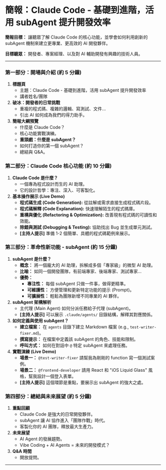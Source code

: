 
# 簡報：Claude Code - 基礎到進階，活用 subAgent 提升開發效率

**簡報目標：** 讓聽眾了解 Claude Code 的核心功能，並學會如何利用創新的 subAgent 機制來建立更專業、更高效的 AI 開發夥伴。

**目標聽眾：** 開發者、專案經理、以及對 AI 輔助開發有興趣的技術人員。

---

### **第一部分：開場與介紹 (約 5 分鐘)**

1.  **標題頁**
    *   主題：Claude Code - 基礎到進階，活用 subAgent 提升開發效率
    *   講者姓名/團隊
2.  **破冰：開發者的日常挑戰**
    *   重複的程式碼、複雜的邏輯、寫測試、文件...
    *   引出 AI 如何成為我們的得力助手。
3.  **簡報大綱預覽**
    *   什麼是 Claude Code？
    *   核心功能實戰演練。
    *   **重頭戲：什麼是 subAgent？**
    *   如何打造你的第一個 subAgent？
    *   總結與 Q&A。

### **第二部分：Claude Code 核心功能 (約 10 分鐘)**

1.  **Claude Code 是什麼？**
    *   一個專為程式設計而生的 AI 助理。
    *   它的設計哲學：專注、深入、可客製化。
2.  **基本操作展示 (Live Demo)**
    *   **程式碼生成 (Code Generation):** 從註解或需求直接生成程式碼片段。
    *   **程式碼解釋 (Code Explanation):** 快速理解陌生的程式碼庫。
    *   **重構與優化 (Refactoring & Optimization):** 改善現有程式碼的可讀性和效能。
    *   **除錯與測試 (Debugging & Testing):** 協助找出 Bug 並生成單元測試。
    *   **[主持人提示]** 準備 1-2 個簡單、具體的程式碼範例來展示。

### **第三部分：革命性新功能 - subAgent (約 15 分鐘)**

1.  **subAgent 是什麼？**
    *   **概念：** 將一個龐大的 AI 助理，拆解成多個「專家級」的微型 AI 助理。
    *   **比喻：** 如同一個開發團隊，有前端專家、後端專家、測試專家...
    *   **優勢：**
        *   **專注性：** 每個 subAgent 只做一件事，做得更精準。
        *   **可維護性：** 方便管理和更新特定功能的提示 (Prompt)。
        *   **可擴展性：** 輕鬆為團隊新增不同專業的 AI 夥伴。
2.  **subAgent 架構解析**
    *   主代理 (Main Agent) 如何分派任務給子代理 (subAgent)。
    *   **[主持人提示]** 可以展示 `.claude/agents/` 目錄結構，解釋其對應關係。
3.  **如何定義與使用 subAgent？**
    *   **建立檔案：** 在 `agents` 目錄下建立 Markdown 檔案 (e.g., `test-writer-fixer.md`)。
    *   **撰寫提示：** 在檔案中定義該 subAgent 的角色、技能和限制。
    *   **呼叫方式：** 如何在對話中 `@` 特定 subAgent 來處理任務。
4.  **實戰演練 (Live Demo)**
    *   **場景一：** `@test-writer-fixer` 請幫我為剛剛的 function 寫一個測試案例。
    *   **場景二：** `@frontend-developer` 請用 React 和 "iOS Liquid Glass" 風格，幫我設計一個登入表單。
    *   **[主持人提示]** 這個環節是重點，要展示出 subAgent 的強大之處。

### **第四部分：總結與未來展望 (約 5 分鐘)**

1.  **重點回顧**
    *   Claude Code 是強大的日常開發夥伴。
    *   subAgent 讓 AI 協作進入「團隊作戰」時代。
    *   客製化你的 AI 團隊，釋放最大生產力。
2.  **未來展望**
    *   AI Agent 的發展趨勢。
    *   Vibe Coding + AI Agents = 未來的開發模式？
3.  **Q&A 時間**
    *   開放提問。

---
